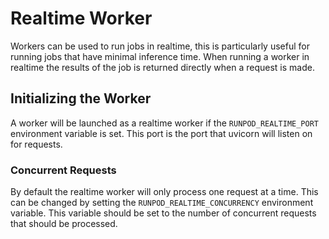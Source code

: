 # Realtime Worker

Workers can be used to run jobs in realtime, this is particularly useful for running jobs that have minimal inference time. When running a worker in realtime the results of the job is returned directly when a request is made.

## Initializing the Worker

A worker will be launched as a realtime worker if the `RUNPOD_REALTIME_PORT` environment variable is set. This port is the port that uvicorn will listen on for requests.

### Concurrent Requests

By default the realtime worker will only process one request at a time. This can be changed by setting the `RUNPOD_REALTIME_CONCURRENCY` environment variable. This variable should be set to the number of concurrent requests that should be processed.
